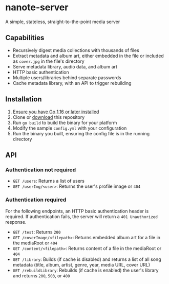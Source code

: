 # nanote-server
A simple, stateless, straight-to-the-point media server  
## Capabilities
- Recursively digest media collections with thousands of files  
- Extract metadata and album art, either embedded in the file or included as `cover.jpg` in the file's directory  
- Serve metadata library, audio data, and album art
- HTTP basic authentication  
- Multiple users/libraries behind separate passwords  
- Cache metadata library, with an API to trigger rebuilding  
## Installation
1. [Ensure you have Go 1.16 or later installed](https://go.dev/dl/)  
2. Clone or [download](https://github.com/cyfinfaza/nanote-server/archive/refs/heads/master.zip) this repository  
3. Run `go build` to build the binary for your platform
4. Modify the sample `config.yml` with your configuration
5. Run the binary you built, ensuring the config file is in the running directory
## API
### Authentication not required
- `GET /users`: Returns a list of users
- `GET /userImg/<user>`: Returns the user's profile image or `404`
### Authentication required
For the following endpoints, an HTTP basic authentication header is required. If authentication fails, the server will return a `401 Unauthorized` response.
- `GET /test`: Returns `200`
- `GET /coverImage/<filepath>`: Returns embedded album art for a file in the mediaRoot or `404`
- `GET /content/<filepath>`: Returns content of a file in the mediaRoot or `404`
- `GET /library`: Builds (if cache is disabled) and returns a list of all song metadata (title, album, artist, genre, year, media URL, cover URL)
- `GET /rebuildLibrary`: Rebuilds (if cache is enabled) the user's library and returns `200`, `503`, or `400`